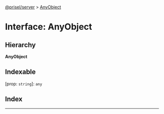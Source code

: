 [@prisel/server](../README.md) > [AnyObject](../interfaces/anyobject.md)

# Interface: AnyObject

## Hierarchy

**AnyObject**

## Indexable

\[prop: `string`\]:&nbsp;`any`
## Index

---

